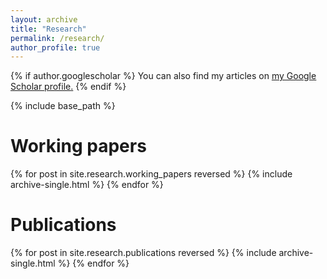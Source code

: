 ```yaml
---
layout: archive
title: "Research"
permalink: /research/
author_profile: true
---
```




{% if author.googlescholar %}
  You can also find my articles on <u><a href="{{author.googlescholar}}">my Google Scholar profile</a>.</u>
{% endif %}

{% include base_path %}

Working papers
======

{% for post in site.research.working_papers reversed %}
  {% include archive-single.html %}
{% endfor %}

Publications
======

{% for post in site.research.publications reversed %}
  {% include archive-single.html %}
{% endfor %}


